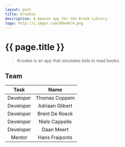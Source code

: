 ```yaml
---
layout: post
title: Krookie
description: A beacon app for the Krook Library.
logo: http://i.imgur.com/8OwnKr4.png
---
```


# {{ page.title }}

>Krookie is an app that simulates kids to read books.

## Team

|    Task       |       Name        |
|:---------:    |:---------------:  |
| Developer     |  Thomas Coppein   |
| Developer     | Adriaan Glibert   |
| Developer     | Brent De Roeck    |
| Developer     | Niels Cappelle    |
| Developer     | Daan Meert        |
| Mentor        | Hans Fraiponts    |